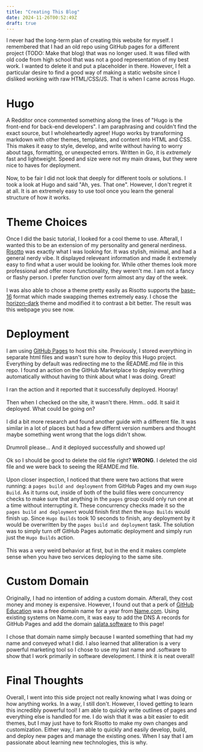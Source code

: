 ```yaml
---
title: "Creating This Blog"
date: 2024-11-26T00:52:49Z
draft: true
---
```


I never had the long-term plan of creating this website for myself. I remembered that I had an old repo using GitHub pages for a different project (TODO: Make that blog) that was no longer used.  It was filled with old code from high school that was not a good representation of my best work.  I wanted to delete it and put a placeholder in there.  However, I felt a particular desire to find a good way of making a static website since I disliked working with raw HTML/CSS/JS.  That is when I came across Hugo.

# Hugo
A Redditor once commented something along the lines of "Hugo is the front-end for back-end developers".  I am paraphrasing and couldn't find the exact source, but I wholeheartedly agree!  Hugo works by transforming markdown with other themes, templates, and content into HTML and CSS.  This makes it easy to style, develop, and write without having to worry about tags, formatting, or unexpected errors.  Written in Go, it is _extremely_ fast and lightweight.  Speed and size were not my main draws, but they were nice to haves for deployment.  <br><br>
Now, to be fair I did not look that deeply for different tools or solutions.  I took a look at Hugo and said "Ah, yes. That one".  However, I don't regret it at all.  It is an extremely easy to use tool once you learn the general structure of how it works.

# Theme Choices
Once I did the basic tutorial, I looked for a cool theme to use.  Afterall, I wanted this to be an extension of my personality and general nerdiness. [Risotto](https://github.com/joeroe/risotto/) was exactly what I was looking for.  It was stylish, minimal, and had a general nerdy vibe.  It displayed releveant information and made it extremely easy to find what a user would be looking for.  While other themes look more professional and offer more functionality, they weren't me.  I am not a fancy or flashy person. I prefer function over form almost any day of the week.<br><br>
I was also able to chose a theme pretty easily as Risotto supports the [base-16](https://github.com/chriskempson/base16) format which made swapping themes extremely easy.  I chose the [horizon-dark](http://github.com/michael-ball/) theme and modified it to contrast a bit better.  The result was this webpage you see now.

# Deployment
I am using [GitHub Pages](https://pages.github.com/) to host this site.  Previously, I stored everything in separate html files and wasn't sure how to deploy this Hugo project.  Everything by default was redirecting me to the README.md file in this repo.  I found an action on the GitHub Marketplace to deploy everything automatically without having to think about what I was doing.  Great!<br><br>
I ran the action and it reported that it successfully deployed. Hooray!<br><br>
Then when I checked on the site, it wasn't there.  Hmm.. odd. It said it deployed.  What could be going on?<br><br>
I did a bit more research and found another guide with a different file.  It was similar in a lot of places but had a few differnt version numbers and thought maybe something went wrong that the logs didn't show.  <br><br>
Drumroll please... And it deployed successfully and showed up!<br><br>
Ok so I should be good to delete the old file right? **WRONG**.  I deleted the old file and we were back to seeing the REAMDE.md file.<br><br>
Upon closer inspection, I noticed that there were two actions that were running: a `pages build and deployment` from GitHub Pages and my own `Hugo Build`.  As it turns out, inside of both of the build files were concurrency checks to make sure that anything in the `pages` group could only run one at a time without interrupting it. These concurrency checks made it so the `pages build and deployment` would finish first _then_ the `Hugo Builds` would finish up.  Since `Hugo Builds` took 10 seconds to finish, any deployment by it would be overwritten by the `pages build and deployment` task.  The solution was to simply turn off GitHub Pages automatic deployment and simply run just the `Hugo Builds` action.  <br><br>
This was a very weird behavior at first, but in the end it makes complete sense when you have two services deploying to the same site.

# Custom Domain
Originally, I had no intention of adding a custom domain.  Afterall, they cost money and money is expensive.  However, I found out that a perk of [GitHub Education](https://education.github.com/) was a free domain name for a year from [Name.com](https://name.com).  Using existing systems on Name.com, it was easy to add the DNS A records for GitHub Pages and add the domain [salata.software](https://salata.software) to this page!<br><br>
I chose that domain name simply because I wanted something that had my name and conveyed what I did.  I also learned that alliteration is a very powerful marketing tool so I chose to use my last name and .software to show that I work primarily in software development.  I think it is neat overall!

# Final Thoughts
Overall, I went into this side project not really knowing what I was doing or how anything works.  In a way, I still don't.  However, I loved getting to learn this incredibly powerful tool!  I am able to quickly write outlines of pages and everything else is handled for me.  I do wish that it was a bit easier to edit themes, but I may just have to fork Risotto to make my own changes and customization.  Either way, I am able to quickly and easily develop, build, and deploy new pages and manage the existing ones.  When I say that I am passionate about learning new technologies, this is why.